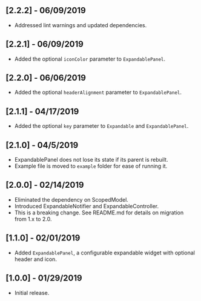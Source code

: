 ## [2.2.2] - 06/09/2019

* Addressed lint warnings and updated dependencies.


## [2.2.1] - 06/09/2019

* Added the optional `iconColor` parameter to `ExpandablePanel`.

## [2.2.0] - 06/06/2019

* Added the optional `headerAlignment` parameter to `ExpandablePanel`.

## [2.1.1] - 04/17/2019

* Added the optional `key` parameter to `Expandable` and `ExpandablePanel`.

## [2.1.0] - 04/5/2019

* ExpandablePanel does not lose its state if its parent is rebuilt.
* Example file is moved to `example` folder for ease of running it.

## [2.0.0] - 02/14/2019

* Eliminated the dependency on ScopedModel.
* Introduced ExpandableNotifier and ExpandableController.
* This is a breaking change. See README.md for details on migration from 1.x to 2.0.

## [1.1.0] - 02/01/2019

* Added `ExpandablePanel`, a configurable expandable widget with optional header and icon. 

## [1.0.0] - 01/29/2019

* Initial release.
